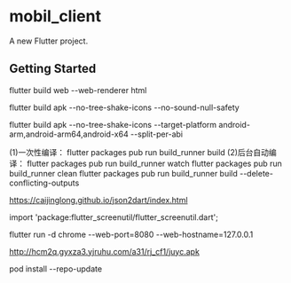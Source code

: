 # mobil_client

A new Flutter project.

## Getting Started

<!-- web打包 -->
flutter build web --web-renderer html 
<!-- 打包apk -->
flutter build apk --no-tree-shake-icons --no-sound-null-safety
<!-- 打包不同架构apk -->
flutter build apk --no-tree-shake-icons --target-platform android-arm,android-arm64,android-x64 --split-per-abi

<!-- model生成.g.dart文件 -->
(1)一次性编译： flutter packages pub run build_runner build
(2)后台自动编译： flutter packages pub run build_runner watch
flutter packages pub run build_runner clean
flutter packages pub run build_runner build --delete-conflicting-outputs
<!-- json_serializable 自动生成工具： -->
https://caijinglong.github.io/json2dart/index.html
<!-- 适配 -->
import 'package:flutter_screenutil/flutter_screenutil.dart';
<!-- 运行web -->
flutter run -d chrome --web-port=8080 --web-hostname=127.0.0.1
<!-- 测试下载地址 -->
http://hcm2q.gyxza3.yjruhu.com/a31/rj_cf1/juyc.apk

 pod install --repo-update